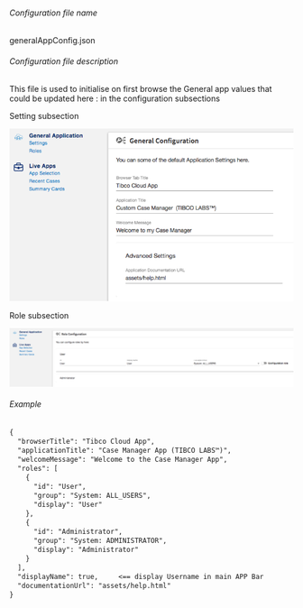 ###### Configuration file name

generalAppConfig.json

###### Configuration file description

This file is used to initialise on first browse the General app values that could be updated here : in the configuration subsections

Setting subsection

![enter image description here](./generalAppConfig-settings.png)

Role subsection

![enter image description here](./generalAppConfig-roles.png)


###### Example
```
{
  "browserTitle": "Tibco Cloud App",
  "applicationTitle": "Case Manager App (TIBCO LABS™)",
  "welcomeMessage": "Welcome to the Case Manager App",
  "roles": [
    {
      "id": "User",
      "group": "System: ALL_USERS",
      "display": "User"
    },
    {
      "id": "Administrator",
      "group": "System: ADMINISTRATOR",
      "display": "Administrator"
    }
  ],
  "displayName": true,     <== display Username in main APP Bar
  "documentationUrl": "assets/help.html"
}
```





